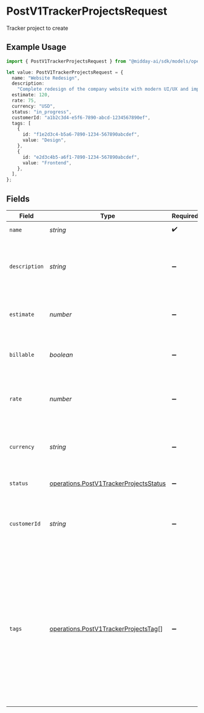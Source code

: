 # PostV1TrackerProjectsRequest

Tracker project to create

## Example Usage

```typescript
import { PostV1TrackerProjectsRequest } from "@midday-ai/sdk/models/operations";

let value: PostV1TrackerProjectsRequest = {
  name: "Website Redesign",
  description:
    "Complete redesign of the company website with modern UI/UX and improved performance",
  estimate: 120,
  rate: 75,
  currency: "USD",
  status: "in_progress",
  customerId: "a1b2c3d4-e5f6-7890-abcd-1234567890ef",
  tags: [
    {
      id: "f1e2d3c4-b5a6-7890-1234-567890abcdef",
      value: "Design",
    },
    {
      id: "e2d3c4b5-a6f1-7890-1234-567890abcdef",
      value: "Frontend",
    },
  ],
};
```

## Fields

| Field                                                                                                                                          | Type                                                                                                                                           | Required                                                                                                                                       | Description                                                                                                                                    | Example                                                                                                                                        |
| ---------------------------------------------------------------------------------------------------------------------------------------------- | ---------------------------------------------------------------------------------------------------------------------------------------------- | ---------------------------------------------------------------------------------------------------------------------------------------------- | ---------------------------------------------------------------------------------------------------------------------------------------------- | ---------------------------------------------------------------------------------------------------------------------------------------------- |
| `name`                                                                                                                                         | *string*                                                                                                                                       | :heavy_check_mark:                                                                                                                             | Name of the project                                                                                                                            | Website Redesign                                                                                                                               |
| `description`                                                                                                                                  | *string*                                                                                                                                       | :heavy_minus_sign:                                                                                                                             | Detailed description of the project                                                                                                            | Complete redesign of the company website with modern UI/UX and improved performance                                                            |
| `estimate`                                                                                                                                     | *number*                                                                                                                                       | :heavy_minus_sign:                                                                                                                             | Estimated total hours required to complete the project                                                                                         | 120                                                                                                                                            |
| `billable`                                                                                                                                     | *boolean*                                                                                                                                      | :heavy_minus_sign:                                                                                                                             | Whether the project is billable to the customer                                                                                                | true                                                                                                                                           |
| `rate`                                                                                                                                         | *number*                                                                                                                                       | :heavy_minus_sign:                                                                                                                             | Hourly rate for the project in the specified currency                                                                                          | 75                                                                                                                                             |
| `currency`                                                                                                                                     | *string*                                                                                                                                       | :heavy_minus_sign:                                                                                                                             | Currency code for the project rate in ISO 4217 format                                                                                          | USD                                                                                                                                            |
| `status`                                                                                                                                       | [operations.PostV1TrackerProjectsStatus](../../models/operations/postv1trackerprojectsstatus.md)                                               | :heavy_minus_sign:                                                                                                                             | Current status of the project                                                                                                                  | in_progress                                                                                                                                    |
| `customerId`                                                                                                                                   | *string*                                                                                                                                       | :heavy_minus_sign:                                                                                                                             | Unique identifier of the customer associated with this project                                                                                 | a1b2c3d4-e5f6-7890-abcd-1234567890ef                                                                                                           |
| `tags`                                                                                                                                         | [operations.PostV1TrackerProjectsTag](../../models/operations/postv1trackerprojectstag.md)[]                                                   | :heavy_minus_sign:                                                                                                                             | Array of tags to associate with the project                                                                                                    | [<br/>{<br/>"id": "f1e2d3c4-b5a6-7890-1234-567890abcdef",<br/>"value": "Design"<br/>},<br/>{<br/>"id": "e2d3c4b5-a6f1-7890-1234-567890abcdef",<br/>"value": "Frontend"<br/>}<br/>] |